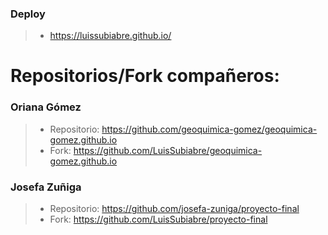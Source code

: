 ### Deploy
>- https://luissubiabre.github.io/
# Repositorios/Fork compañeros:
### Oriana Gómez
>- Repositorio: https://github.com/geoquimica-gomez/geoquimica-gomez.github.io
>- Fork: https://github.com/LuisSubiabre/geoquimica-gomez.github.io

### Josefa Zuñiga
>- Repositorio: https://github.com/josefa-zuniga/proyecto-final
>- Fork: https://github.com/LuisSubiabre/proyecto-final
